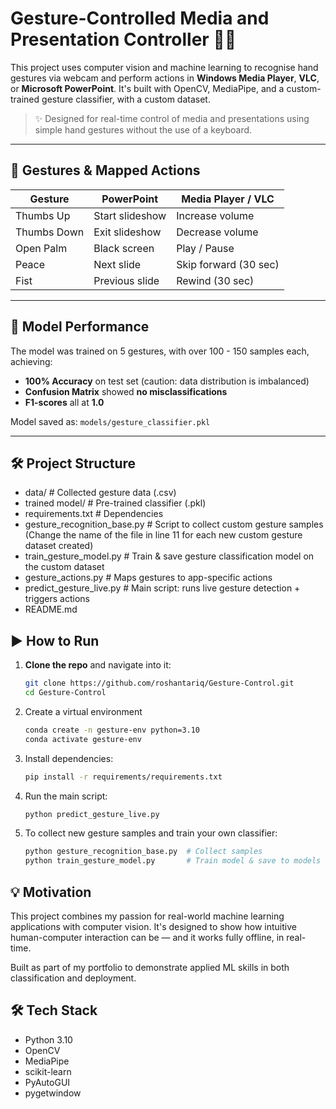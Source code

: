 # Gesture-Controlled Media and Presentation Controller 🎯🤘

This project uses computer vision and machine learning to recognise hand gestures via webcam and perform actions in **Windows Media Player**, **VLC**, or **Microsoft PowerPoint**. It's built with OpenCV, MediaPipe, and a custom-trained gesture classifier, with a custom dataset.

> ✨ Designed for real-time control of media and presentations using simple hand gestures without the use of a keyboard.

---

## 📸 Gestures & Mapped Actions

| Gesture     | PowerPoint        | Media Player / VLC      |
|-------------|-------------------|--------------------------|
| Thumbs Up   | Start slideshow   | Increase volume          |
| Thumbs Down | Exit slideshow    | Decrease volume          |
| Open Palm   | Black screen      | Play / Pause             |
| Peace       | Next slide        | Skip forward (30 sec)    |
| Fist        | Previous slide    | Rewind (30 sec)          |

---

## 🧠 Model Performance

The model was trained on 5 gestures, with over 100 - 150 samples each, achieving:

- **100% Accuracy** on test set (caution: data distribution is imbalanced)
- **Confusion Matrix** showed **no misclassifications**
- **F1-scores** all at **1.0**

Model saved as: `models/gesture_classifier.pkl`

---

## 🛠️ Project Structure

- data/ # Collected gesture data (.csv)
- trained model/ # Pre-trained classifier (.pkl)
- requirements.txt # Dependencies
- gesture_recognition_base.py # Script to collect custom gesture samples (Change the name of the file in line 11 for each new custom gesture dataset created)
- train_gesture_model.py # Train & save gesture classification model on the custom dataset
- gesture_actions.py # Maps gestures to app-specific actions
- predict_gesture_live.py # Main script: runs live gesture detection + triggers actions
- README.md

## ▶️ How to Run

1. **Clone the repo** and navigate into it:
   ```bash
   git clone https://github.com/roshantariq/Gesture-Control.git
   cd Gesture-Control
2. Create a virtual environment
   ```bash
   conda create -n gesture-env python=3.10
   conda activate gesture-env
3. Install dependencies:
   ```bash
   pip install -r requirements/requirements.txt
4. Run the main script:
   ```bash
   python predict_gesture_live.py
5. To collect new gesture samples and train your own classifier:
   ```bash
   python gesture_recognition_base.py  # Collect samples
   python train_gesture_model.py       # Train model & save to models

## 💡 Motivation

This project combines my passion for real-world machine learning applications with computer vision. It's designed to show how intuitive human-computer interaction can be — and it works fully offline, in real-time.

Built as part of my portfolio to demonstrate applied ML skills in both classification and deployment.

## 🛠️ Tech Stack
- Python 3.10
- OpenCV
- MediaPipe
- scikit-learn
- PyAutoGUI
- pygetwindow
